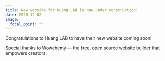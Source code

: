 ```yaml
---
title: New website for Huang LAB is now under construction!
date: 2020-12-02
image:
  focal_point: ""
---
```


Congratulations to Huang LAB to have their new website coming soon!

<!--more-->

Special thanks to Wowchemy — the free, open source website builder that empowers creators.
